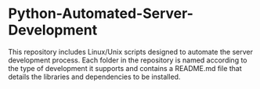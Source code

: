 # Python-Automated-Server-Development
This repository includes Linux/Unix scripts designed to automate the server development process. Each folder in the repository is named according to the type of development it supports and contains a README.md file that details the libraries and dependencies to be installed.
